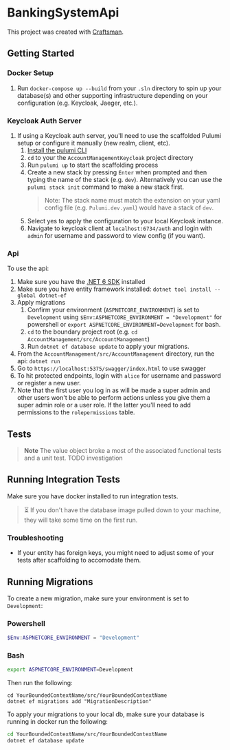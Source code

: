 # BankingSystemApi

This project was created with [Craftsman](https://github.com/pdevito3/craftsman).

## Getting Started
### Docker Setup
1. Run `docker-compose up --build` from your `.sln` directory to spin up your database(s) and other supporting
   infrastructure depending on your configuration (e.g. Keycloak, Jaeger, etc.).

### Keycloak Auth Server
1. If using a Keycloak auth server, you'll need to use the scaffolded Pulumi setup or configure it manually (new realm, client, etc).
   1. [Install the pulumi CLI](https://www.pulumi.com/docs/get-started/)
   1. `cd` to your the `AccountManagementKeycloak` project directory
   1. Run `pulumi up` to start the scaffolding process
   1. Create a new stack by pressing `Enter` when prompted and then typing the name of the stack (e.g. `dev`). Alternatively
      you can use the `pulumi stack init` command to make a new stack first.
      > Note: The stack name must match the extension on your yaml config file (e.g. `Pulumi.dev.yaml`) would have a stack of `dev`.
   1. Select yes to apply the configuration to your local Keycloak instance.
   1. Navigate to keycloak client at `localhost:6734/auth` and login with `admin` for username and password to view config (if you want).

### Api
To use the api:
1. Make sure you have the [.NET 6 SDK](https://dotnet.microsoft.com/en-us/download/visual-studio-sdks) installed
2. Make sure you have entity framework installed: `dotnet tool install --global dotnet-ef`
3. Apply migrations
   1. Confirm your environment (`ASPNETCORE_ENVIRONMENT`) is set to `Development` using
      `$Env:ASPNETCORE_ENVIRONMENT = "Development"` for powershell or `export ASPNETCORE_ENVIRONMENT=Development` for bash.
   2. `cd` to the boundary project root (e.g. `cd AccountManagement/src/AccountManagement`)
   3. Run `dotnet ef database update` to apply your migrations.
4. From the `AccountManagement/src/AccountManagement` directory, run the api: `dotnet run`
5. Go to  `https://localhost:5375/swagger/index.html` to use swagger
6. To hit protected endpoints, login with `alice` for username and password or register a new user.
  1. Note that the first user you log in as will be made a super admin and other users won't be able to perform actions unless you give them a super admin role or a user role. If the latter you'll need to add permissions to the `rolepermissions` table.

## Tests
> **Note** 
> The value object broke a most of the associated functional tests and a unit test. TODO investigation

## Running Integration Tests
Make sure you have docker installed to run integration tests.

> ⏳ If you don't have the database image pulled down to your machine, they will take some time on the first run.

### Troubleshooting
- If your entity has foreign keys, you might need to adjust some of your tests after scaffolding to accomodate them.

## Running Migrations
To create a new migration, make sure your environment is set to `Development`:

### Powershell
```powershell
$Env:ASPNETCORE_ENVIRONMENT = "Development"
```

### Bash
```bash
export ASPNETCORE_ENVIRONMENT=Development
```

Then run the following:

```shell
cd YourBoundedContextName/src/YourBoundedContextName
dotnet ef migrations add "MigrationDescription"
```

To apply your migrations to your local db, make sure your database is running in docker run the following:

```bash
cd YourBoundedContextName/src/YourBoundedContextName
dotnet ef database update
```

